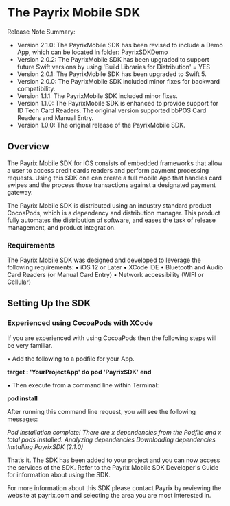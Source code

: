 # The Payrix Mobile SDK
Release Note Summary:
- Version 2.1.0: The PayrixMobile SDK has been revised to include a Demo App, which can be located in folder: PayrixSDKDemo
- Version 2.0.2: The PayrixMobile SDK has been upgraded to support future Swift versions by using 'Build Libraries for Distribution' = YES
- Version 2.0.1: The PayrixMobile SDK has been upgraded to Swift 5.
- Version 2.0.0: The PayrixMobile SDK included minor fixes for backward compatibility.
- Version 1.1.1: The PayrixMobile SDK included minor fixes.
- Version 1.1.0: The PayrixMobile SDK is enhanced to provide support for ID Tech Card Readers.  The original version supported bbPOS Card Readers and Manual Entry.
- Version 1.0.0: The original release of the PayrixMobile SDK.

## Overview

The Payrix Mobile SDK for iOS consists of embedded frameworks that allow a user to access credit cards readers and perform payment processing requests.  Using this SDK one can create a full mobile App that handles card swipes and the process those transactions against a designated payment gateway. 

The Payrix Mobile SDK is distributed using an industry standard product CocoaPods, which is a dependency and distribution manager.  This product fully automates the distribution of software, and eases the task of release management, and product integration.
### Requirements

The Payrix Mobile SDK was designed and developed to leverage the following requirements:
•  iOS 12 or Later
•  XCode IDE
•  Bluetooth and Audio Card Readers (or Manual Card Entry)
•  Network accessibility (WIFI or Cellular)

## Setting Up the SDK
### Experienced using CocoaPods with XCode                   
If you are experienced with using CocoaPods then the following steps will be very familiar.

•  Add the following to a podfile for your App.

**target :  'YourProjectApp' do**
**pod 'PayrixSDK'**
**end**

•  Then execute from a command line within Terminal:

**pod install**

After running this command line request, you will see the following messages:

*Pod installation complete! There are x dependencies from the Podfile and x total pods installed.
Analyzing dependencies
Downloading dependencies
Installing PayrixSDK (2.1.0)*

That’s it.  The SDK has been added to your project and you can now access the services of the SDK.  Refer to the Payrix Mobile SDK Developer's Guide for information about using the SDK.

For more information about this SDK please contact Payrix by reviewing the website at payrix.com and selecting the area you are most interested in.
